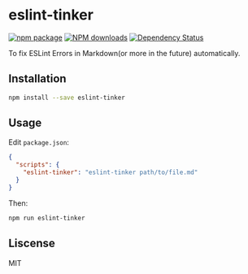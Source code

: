 # eslint-tinker

[![npm package](https://img.shields.io/npm/v/eslint-tinker.svg?style=flat-square)](https://www.npmjs.org/package/eslint-tinker)
[![NPM downloads](http://img.shields.io/npm/dm/eslint-tinker.svg?style=flat-square)](https://npmjs.org/package/eslint-tinker)
[![Dependency Status](https://david-dm.org/benjycui/eslint-tinker.svg?style=flat-square)](https://david-dm.org/benjycui/eslint-tinker)

To fix ESLint Errors in Markdown(or more in the future) automatically.

## Installation

```bash
npm install --save eslint-tinker
```

## Usage

Edit `package.json`:

```json
{
  "scripts": {
    "eslint-tinker": "eslint-tinker path/to/file.md"
  }
}
```

Then:

```bash
npm run eslint-tinker
```

## Liscense

MIT
